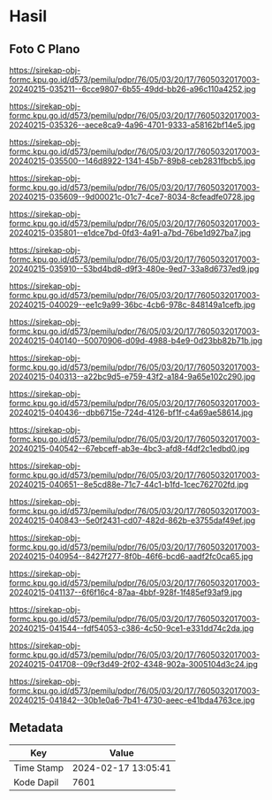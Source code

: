 # Hasil

## Foto C Plano

https://sirekap-obj-formc.kpu.go.id/d573/pemilu/pdpr/76/05/03/20/17/7605032017003-20240215-035211--6cce9807-6b55-49dd-bb26-a96c110a4252.jpg

https://sirekap-obj-formc.kpu.go.id/d573/pemilu/pdpr/76/05/03/20/17/7605032017003-20240215-035326--aece8ca9-4a96-4701-9333-a58162bf14e5.jpg

https://sirekap-obj-formc.kpu.go.id/d573/pemilu/pdpr/76/05/03/20/17/7605032017003-20240215-035500--146d8922-1341-45b7-89b8-ceb2831fbcb5.jpg

https://sirekap-obj-formc.kpu.go.id/d573/pemilu/pdpr/76/05/03/20/17/7605032017003-20240215-035609--9d00021c-01c7-4ce7-8034-8cfeadfe0728.jpg

https://sirekap-obj-formc.kpu.go.id/d573/pemilu/pdpr/76/05/03/20/17/7605032017003-20240215-035801--e1dce7bd-0fd3-4a91-a7bd-76be1d927ba7.jpg

https://sirekap-obj-formc.kpu.go.id/d573/pemilu/pdpr/76/05/03/20/17/7605032017003-20240215-035910--53bd4bd8-d9f3-480e-9ed7-33a8d6737ed9.jpg

https://sirekap-obj-formc.kpu.go.id/d573/pemilu/pdpr/76/05/03/20/17/7605032017003-20240215-040029--ee1c9a99-36bc-4cb6-978c-848149a1cefb.jpg

https://sirekap-obj-formc.kpu.go.id/d573/pemilu/pdpr/76/05/03/20/17/7605032017003-20240215-040140--50070906-d09d-4988-b4e9-0d23bb82b71b.jpg

https://sirekap-obj-formc.kpu.go.id/d573/pemilu/pdpr/76/05/03/20/17/7605032017003-20240215-040313--a22bc9d5-e759-43f2-a184-9a65e102c290.jpg

https://sirekap-obj-formc.kpu.go.id/d573/pemilu/pdpr/76/05/03/20/17/7605032017003-20240215-040436--dbb6715e-724d-4126-bf1f-c4a69ae58614.jpg

https://sirekap-obj-formc.kpu.go.id/d573/pemilu/pdpr/76/05/03/20/17/7605032017003-20240215-040542--67ebceff-ab3e-4bc3-afd8-f4df2c1edbd0.jpg

https://sirekap-obj-formc.kpu.go.id/d573/pemilu/pdpr/76/05/03/20/17/7605032017003-20240215-040651--8e5cd88e-71c7-44c1-b1fd-1cec762702fd.jpg

https://sirekap-obj-formc.kpu.go.id/d573/pemilu/pdpr/76/05/03/20/17/7605032017003-20240215-040843--5e0f2431-cd07-482d-862b-e3755daf49ef.jpg

https://sirekap-obj-formc.kpu.go.id/d573/pemilu/pdpr/76/05/03/20/17/7605032017003-20240215-040954--8427f277-8f0b-46f6-bcd6-aadf2fc0ca65.jpg

https://sirekap-obj-formc.kpu.go.id/d573/pemilu/pdpr/76/05/03/20/17/7605032017003-20240215-041137--6f6f16c4-87aa-4bbf-928f-1f485ef93af9.jpg

https://sirekap-obj-formc.kpu.go.id/d573/pemilu/pdpr/76/05/03/20/17/7605032017003-20240215-041544--fdf54053-c386-4c50-9ce1-e331dd74c2da.jpg

https://sirekap-obj-formc.kpu.go.id/d573/pemilu/pdpr/76/05/03/20/17/7605032017003-20240215-041708--09cf3d49-2f02-4348-902a-3005104d3c24.jpg

https://sirekap-obj-formc.kpu.go.id/d573/pemilu/pdpr/76/05/03/20/17/7605032017003-20240215-041842--30b1e0a6-7b41-4730-aeec-e41bda4763ce.jpg


## Metadata

| Key        | Value               |
| ---------- | ------------------- |
| Time Stamp | 2024-02-17 13:05:41 |
| Kode Dapil | 7601                |



